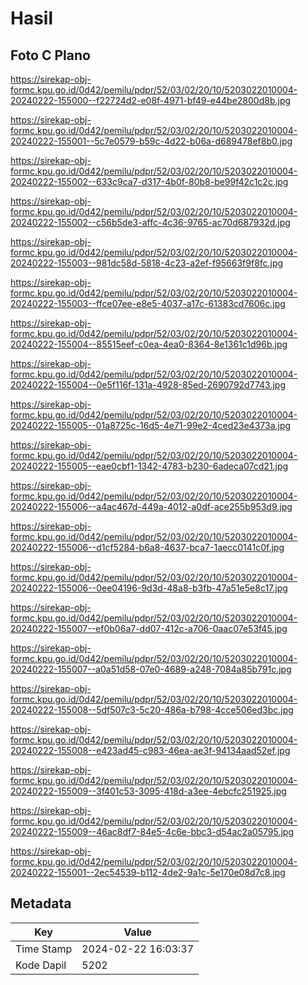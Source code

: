 # Hasil

## Foto C Plano

https://sirekap-obj-formc.kpu.go.id/0d42/pemilu/pdpr/52/03/02/20/10/5203022010004-20240222-155000--f22724d2-e08f-4971-bf49-e44be2800d8b.jpg

https://sirekap-obj-formc.kpu.go.id/0d42/pemilu/pdpr/52/03/02/20/10/5203022010004-20240222-155001--5c7e0579-b59c-4d22-b06a-d689478ef8b0.jpg

https://sirekap-obj-formc.kpu.go.id/0d42/pemilu/pdpr/52/03/02/20/10/5203022010004-20240222-155002--633c9ca7-d317-4b0f-80b8-be99f42c1c2c.jpg

https://sirekap-obj-formc.kpu.go.id/0d42/pemilu/pdpr/52/03/02/20/10/5203022010004-20240222-155002--c56b5de3-affc-4c36-9765-ac70d687932d.jpg

https://sirekap-obj-formc.kpu.go.id/0d42/pemilu/pdpr/52/03/02/20/10/5203022010004-20240222-155003--981dc58d-5818-4c23-a2ef-f95663f9f8fc.jpg

https://sirekap-obj-formc.kpu.go.id/0d42/pemilu/pdpr/52/03/02/20/10/5203022010004-20240222-155003--ffce07ee-e8e5-4037-a17c-61383cd7606c.jpg

https://sirekap-obj-formc.kpu.go.id/0d42/pemilu/pdpr/52/03/02/20/10/5203022010004-20240222-155004--85515eef-c0ea-4ea0-8364-8e1361c1d96b.jpg

https://sirekap-obj-formc.kpu.go.id/0d42/pemilu/pdpr/52/03/02/20/10/5203022010004-20240222-155004--0e5f116f-131a-4928-85ed-2690792d7743.jpg

https://sirekap-obj-formc.kpu.go.id/0d42/pemilu/pdpr/52/03/02/20/10/5203022010004-20240222-155005--01a8725c-16d5-4e71-99e2-4ced23e4373a.jpg

https://sirekap-obj-formc.kpu.go.id/0d42/pemilu/pdpr/52/03/02/20/10/5203022010004-20240222-155005--eae0cbf1-1342-4783-b230-6adeca07cd21.jpg

https://sirekap-obj-formc.kpu.go.id/0d42/pemilu/pdpr/52/03/02/20/10/5203022010004-20240222-155006--a4ac467d-449a-4012-a0df-ace255b953d9.jpg

https://sirekap-obj-formc.kpu.go.id/0d42/pemilu/pdpr/52/03/02/20/10/5203022010004-20240222-155006--d1cf5284-b6a8-4637-bca7-1aecc0141c0f.jpg

https://sirekap-obj-formc.kpu.go.id/0d42/pemilu/pdpr/52/03/02/20/10/5203022010004-20240222-155006--0ee04196-9d3d-48a8-b3fb-47a51e5e8c17.jpg

https://sirekap-obj-formc.kpu.go.id/0d42/pemilu/pdpr/52/03/02/20/10/5203022010004-20240222-155007--ef0b06a7-dd07-412c-a706-0aac07e53f45.jpg

https://sirekap-obj-formc.kpu.go.id/0d42/pemilu/pdpr/52/03/02/20/10/5203022010004-20240222-155007--a0a51d58-07e0-4689-a248-7084a85b791c.jpg

https://sirekap-obj-formc.kpu.go.id/0d42/pemilu/pdpr/52/03/02/20/10/5203022010004-20240222-155008--5df507c3-5c20-486a-b798-4cce506ed3bc.jpg

https://sirekap-obj-formc.kpu.go.id/0d42/pemilu/pdpr/52/03/02/20/10/5203022010004-20240222-155008--e423ad45-c983-46ea-ae3f-94134aad52ef.jpg

https://sirekap-obj-formc.kpu.go.id/0d42/pemilu/pdpr/52/03/02/20/10/5203022010004-20240222-155009--3f401c53-3095-418d-a3ee-4ebcfc251925.jpg

https://sirekap-obj-formc.kpu.go.id/0d42/pemilu/pdpr/52/03/02/20/10/5203022010004-20240222-155009--46ac8df7-84e5-4c6e-bbc3-d54ac2a05795.jpg

https://sirekap-obj-formc.kpu.go.id/0d42/pemilu/pdpr/52/03/02/20/10/5203022010004-20240222-155001--2ec54539-b112-4de2-9a1c-5e170e08d7c8.jpg


## Metadata

| Key        | Value               |
| ---------- | ------------------- |
| Time Stamp | 2024-02-22 16:03:37 |
| Kode Dapil | 5202                |



